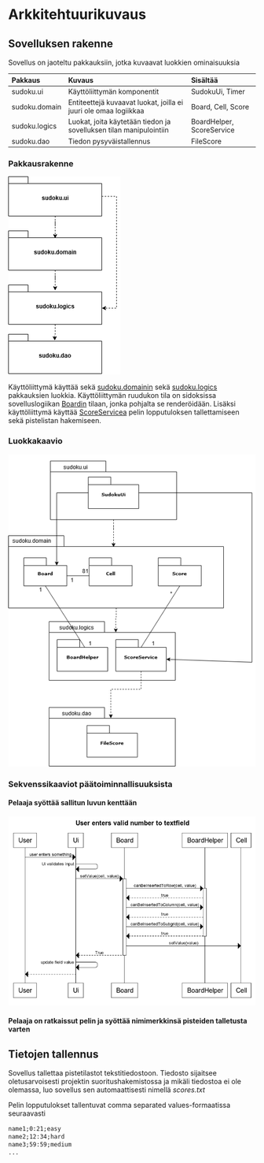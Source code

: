# Arkkitehtuurikuvaus

## Sovelluksen rakenne

Sovellus on jaoteltu pakkauksiin, jotka kuvaavat luokkien ominaisuuksia

|Pakkaus|Kuvaus|Sisältää|
|:------|:-----|:-------|
|sudoku.ui|Käyttöliittymän komponentit|SudokuUi, Timer|
|sudoku.domain|Entiteettejä kuvaavat luokat, joilla ei juuri ole omaa logiikkaa|Board, Cell, Score|
|sudoku.logics|Luokat, joita käytetään tiedon ja sovelluksen tilan manipulointiin|BoardHelper, ScoreService|
|sudoku.dao|Tiedon pysyväistallennus|FileScore|

### Pakkausrakenne

![Pakkausrakenne](https://github.com/hoffrenm/ot-harjoitustyo/blob/master/dokumentointi/pictures/package.png)

Käyttöliittymä käyttää sekä 
[sudoku.domainin](https://github.com/hoffrenm/ot-harjoitustyo/tree/master/Sudoku/src/main/java/sudoku/domain) sekä 
[sudoku.logics](https://github.com/hoffrenm/ot-harjoitustyo/tree/master/Sudoku/src/main/java/sudoku/logics) pakkauksien luokkia. Käyttöliittymän ruudukon tila on sidoksissa sovelluslogiikan [Boardin](https://github.com/hoffrenm/ot-harjoitustyo/blob/master/Sudoku/src/main/java/sudoku/domain/Board.java) tilaan, jonka pohjalta se renderöidään. Lisäksi käyttöliittymä käyttää [ScoreServicea](https://github.com/hoffrenm/ot-harjoitustyo/blob/master/Sudoku/src/main/java/sudoku/logics/ScoreService.java) pelin lopputuloksen tallettamiseen sekä pistelistan hakemiseen.

### Luokkakaavio

![Luokkakaavio](https://github.com/hoffrenm/ot-harjoitustyo/blob/master/dokumentointi/pictures/packageClassDiagram.png)

### Sekvenssikaaviot päätoiminnallisuuksista

#### Pelaaja syöttää sallitun luvun kenttään

![Oikeasiirto](https://github.com/hoffrenm/ot-harjoitustyo/blob/master/dokumentointi/pictures/sequence1.png)

#### Pelaaja on ratkaissut pelin ja syöttää nimimerkkinsä pisteiden talletusta varten

## Tietojen tallennus

Sovellus tallettaa pistetilastot tekstitiedostoon. Tiedosto sijaitsee oletusarvoisesti projektin suoritushakemistossa ja mikäli tiedostoa ei ole olemassa, luo sovellus sen automaattisesti nimellä *scores.txt*

Pelin lopputulokset tallentuvat comma separated values-formaatissa seuraavasti
```
name1;0:21;easy
name2;12:34;hard
name3;59:59;medium
...
```
